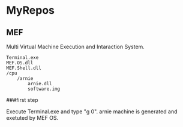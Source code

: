 # MyRepos

## MEF
Multi Virtual Machine Execution and Intaraction System.

    Terminal.exe
    MEF.OS.dll
    MEF.Shell.dll
    /cpu
        /arnie
            arnie.dll
            software.img

###first step

Execute Terminal.exe and type "g 0".
arnie machine is generated and exetuted by MEF OS.

